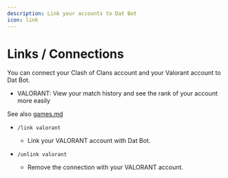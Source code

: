 ```yaml
---
description: Link your accounts to Dat Bot
icon: link
---
```


# Links / Connections

You can connect your Clash of Clans account and your Valorant account to Dat Bot.

* VALORANT: View your match history and see the rank of your account more easily



See also [games.md](games.md "mention")

* `/link valorant`
  * Link your VALORANT account with Dat Bot.



* `/unlink valorant`
  * Remove the connection with your VALORANT account.

